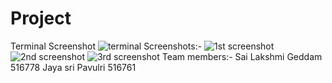 # Project
Terminal Screenshot
![terminal](https://user-images.githubusercontent.com/67124475/85069533-92012680-b1b4-11ea-96e0-a1f50b2aea75.JPG)
Screenshots:-
![1st screenshot](https://user-images.githubusercontent.com/67124475/85069613-b6f59980-b1b4-11ea-9fd2-b92c269a9c4d.JPG)
![2nd screenshot](https://user-images.githubusercontent.com/67124475/85069618-b78e3000-b1b4-11ea-9d43-81aebf6aa115.JPG)
![3rd screenshot](https://user-images.githubusercontent.com/67124475/85069620-b826c680-b1b4-11ea-8e2f-d61f5ab156c3.JPG)
Team members:-
Sai Lakshmi Geddam 516778
Jaya sri Pavulri 516761

